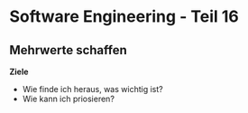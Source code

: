 # Software Engineering - Teil 16

## Mehrwerte schaffen

**Ziele**
* Wie finde ich heraus, was wichtig ist?
* Wie kann ich priosieren?

